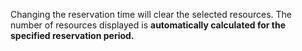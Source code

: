 Changing the reservation time will clear the selected resources.  The number of resources displayed is **automatically calculated for the specified reservation period.**